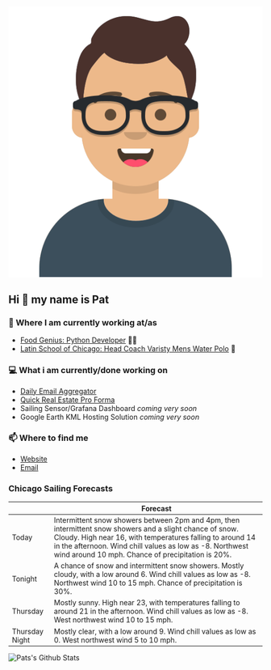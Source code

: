 [![Social banner for p-j-falconer](https://raw.githubusercontent.com/P-J-FALCONER/P-J-FALCONER/master/assets/avataaars.svg)](https://patfalconer.com/)
## Hi :wave: my name is Pat

### 💼 Where I am currently working at/as
- [Food Genius: Python Developer](https://getfoodgenius.com/) 🍔🐍
- [Latin School of Chicago: Head Coach Varisty Mens Water Polo](https://www.latinschool.org/) 🤽


### 💻 What i am currently/done working on
 - [Daily Email Aggregator](https://github.com/P-J-FALCONER/dott_daily_mail)
 - [Quick Real Estate Pro Forma](https://github.com/P-J-FALCONER/henry)
 - Sailing Sensor/Grafana Dashboard *coming very soon*
 - Google Earth KML Hosting Solution *coming very soon*

### 📫 Where to find me
 - [Website](https://patfalconer.com/)
 - [Email](mailto:patrick.j.falconer@gmail.com)


### Chicago Sailing Forecasts
|   | Forecast  |
|---|---|
| Today | Intermittent snow showers between 2pm and 4pm, then intermittent snow showers and a slight chance of snow. Cloudy. High near 16, with temperatures falling to around 14 in the afternoon. Wind chill values as low as -8. Northwest wind around 10 mph. Chance of precipitation is 20%. |
| Tonight | A chance of snow and intermittent snow showers. Mostly cloudy, with a low around 6. Wind chill values as low as -8. Northwest wind 10 to 15 mph. Chance of precipitation is 30%. |
| Thursday | Mostly sunny. High near 23, with temperatures falling to around 21 in the afternoon. Wind chill values as low as -8. West northwest wind 10 to 15 mph. |
| Thursday Night | Mostly clear, with a low around 9. Wind chill values as low as 0. West northwest wind 5 to 10 mph. |

![Pats's Github Stats](https://github-readme-stats.vercel.app/api?username=p-j-falconer&show_icons=true&theme=radical)
